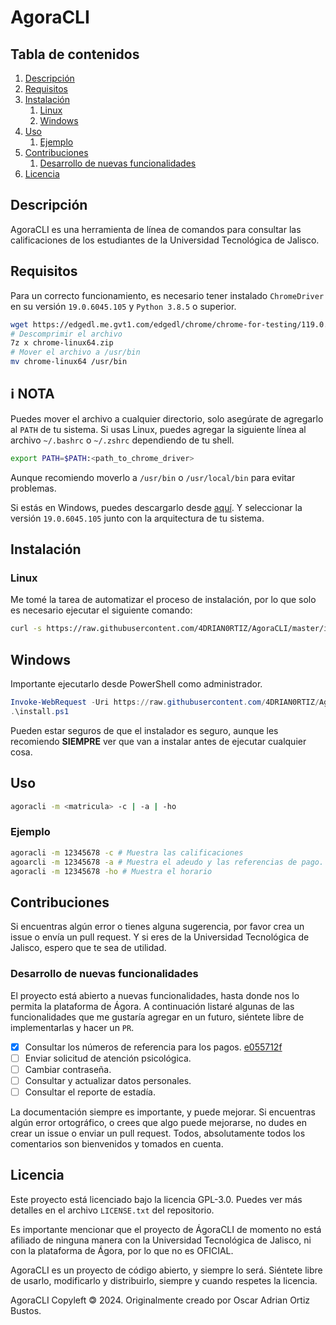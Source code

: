 # AgoraCLI

## Tabla de contenidos

1. [Descripción](#descripción)
2. [Requisitos](#requisitos)
3. [Instalación](#instalación)
   1. [Linux](#linux)
   2. [Windows](#windows)
4. [Uso](#uso)
   1. [Ejemplo](#ejemplo)
5. [Contribuciones](#contribuciones)
   1. [Desarrollo de nuevas funcionalidades](#desarrollo-de-nuevas-funcionalidades)
6. [Licencia](#licencia)

## Descripción

AgoraCLI es una herramienta de línea de comandos para consultar las calificaciones de los estudiantes de la Universidad Tecnológica de Jalisco.

## Requisitos

Para un correcto funcionamiento, es necesario tener instalado `ChromeDriver` en su versión `19.0.6045.105` y `Python 3.8.5` o superior.

```bash
wget https://edgedl.me.gvt1.com/edgedl/chrome/chrome-for-testing/119.0.6045.105/linux64/chrome-linux64.zip
# Descomprimir el archivo
7z x chrome-linux64.zip
# Mover el archivo a /usr/bin
mv chrome-linux64 /usr/bin
```

## :information_source: NOTA

Puedes mover el archivo a cualquier directorio, solo asegúrate de agregarlo al `PATH` de tu sistema. Si usas Linux, puedes agregar la siguiente línea al archivo `~/.bashrc` o `~/.zshrc` dependiendo de tu shell.

```bash
export PATH=$PATH:<path_to_chrome_driver>
```

Aunque recomiendo moverlo a `/usr/bin` o `/usr/local/bin` para evitar problemas.

Si estás en Windows, puedes descargarlo desde [aquí](https://googlechromelabs.github.io/chrome-for-testing/#stable). Y seleccionar la versión `19.0.6045.105` junto con la arquitectura de tu sistema.

## Instalación

### Linux

Me tomé la tarea de automatizar el proceso de instalación, por lo que solo es necesario ejecutar el siguiente comando:

```bash
curl -s https://raw.githubusercontent.com/4DRIAN0RTIZ/AgoraCLI/master/install.sh | bash
```

## Windows

Importante ejecutarlo desde PowerShell como administrador.

```powershell
Invoke-WebRequest -Uri https://raw.githubusercontent.com/4DRIAN0RTIZ/AgoraCLI/master/install.ps1 -OutFile install.ps1
.\install.ps1
```

Pueden estar seguros de que el instalador es seguro, aunque les recomiendo **SIEMPRE** ver que van a instalar antes de ejecutar cualquier cosa.

## Uso

```bash
agoracli -m <matricula> -c | -a | -ho
```

### Ejemplo

```bash
agoracli -m 12345678 -c # Muestra las calificaciones
agoarcli -m 12345678 -a # Muestra el adeudo y las referencias de pago.
agoracli -m 12345678 -ho # Muestra el horario
```

## Contribuciones

Si encuentras algún error o tienes alguna sugerencia, por favor crea un issue o envía un pull request. Y si eres de la Universidad Tecnológica de Jalisco, espero que te sea de utilidad.

### Desarrollo de nuevas funcionalidades

El proyecto está abierto a nuevas funcionalidades, hasta donde nos lo permita la plataforma de Ágora. A continuación listaré algunas de las funcionalidades que me gustaría agregar en un futuro, siéntete libre de implementarlas y hacer un `PR`.

- [X] Consultar los números de referencia para los pagos. [e055712f](https://github.com/4DRIAN0RTIZ/AgoraCLI/commit/e05712fd3dea9bb2b5b8902f45f793fa64731875)
- [ ] Enviar solicitud de atención psicológica.
- [ ] Cambiar contraseña.
- [ ] Consultar y actualizar datos personales.
- [ ] Consultar el reporte de estadía.

La documentación siempre es importante, y puede mejorar. Si encuentras algún error ortográfico, o crees que algo puede mejorarse, no dudes en crear un issue o enviar un pull request. Todos, absolutamente todos los comentarios son bienvenidos y tomados en cuenta.

## Licencia

Este proyecto está licenciado bajo la licencia GPL-3.0. Puedes ver más detalles en el archivo `LICENSE.txt` del repositorio.

Es importante mencionar que el proyecto de ÁgoraCLI de momento no está afiliado de ninguna manera con la Universidad Tecnológica de Jalisco, ni con la plataforma de Ágora, por lo que no es OFICIAL.

AgoraCLI es un proyecto de código abierto, y siempre lo será. Siéntete libre de usarlo, modificarlo y distribuirlo, siempre y cuando respetes la licencia.

AgoraCLI Copyleft 🄯 2024. Originalmente creado por Oscar Adrian Ortiz Bustos.

